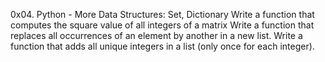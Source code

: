 0x04. Python - More Data Structures: Set, Dictionary
Write a function that computes the square value of all integers of a matrix
Write a function that replaces all occurrences of an element by another in a new list.
Write a function that adds all unique integers in a list (only once for each integer).
